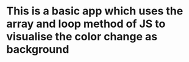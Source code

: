 <h1>This is a basic app which uses the array and loop method of JS to visualise the color change as background</h1>

